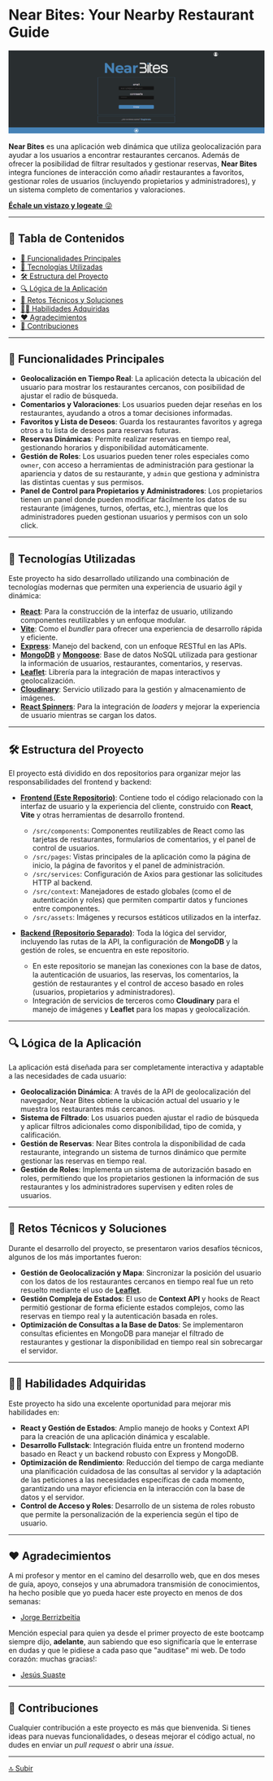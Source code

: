 <a name='inicio'></a>

# Near Bites: Your Nearby Restaurant Guide

![Near Bites Logo](./src/assets/images/cabecera-readme.png)

**Near Bites** es una aplicación web dinámica que utiliza geolocalización para ayudar a los usuarios a encontrar restaurantes cercanos. Además de ofrecer la posibilidad de filtrar resultados y gestionar reservas, **Near Bites** integra funciones de interacción como añadir restaurantes a favoritos, gestionar roles de usuarios (incluyendo propietarios y administradores), y un sistema completo de comentarios y valoraciones.

[**Échale un vistazo y logeate** 😜](https://nearbites.netlify.app/)

---

## 📝 Tabla de Contenidos

- [📍 Funcionalidades Principales](#funcionalidades-principales)
- [🚀 Tecnologías Utilizadas](#tecnologías-utilizadas)
- [🛠️ Estructura del Proyecto](#estructura-del-proyecto)
- [🔍 Lógica de la Aplicación](#lógica-de-la-aplicación)
- [🎯 Retos Técnicos y Soluciones](#retos-técnicos-y-soluciones)
- [👨‍💻 Habilidades Adquiridas](#habilidades-adquiridas)
- [❤️ Agradecimientos](#agradecimientos)
- [🤝 Contribuciones](#contribuciones)

---
<a name='funcionalidades-principales'></a>
## 📍 Funcionalidades Principales

- **Geolocalización en Tiempo Real**: La aplicación detecta la ubicación del usuario para mostrar los restaurantes cercanos, con posibilidad de ajustar el radio de búsqueda.
- **Comentarios y Valoraciones**: Los usuarios pueden dejar reseñas en los restaurantes, ayudando a otros a tomar decisiones informadas.
- **Favoritos y Lista de Deseos**: Guarda los restaurantes favoritos y agrega otros a tu lista de deseos para reservas futuras.
- **Reservas Dinámicas**: Permite realizar reservas en tiempo real, gestionando horarios y disponibilidad automáticamente.
- **Gestión de Roles**: Los usuarios pueden tener roles especiales como `owner`, con acceso a herramientas de administración para gestionar la apariencia y datos de su restaurante, y `admin` que gestiona y administra las distintas cuentas y sus permisos.
- **Panel de Control para Propietarios y Administradores**: Los propietarios tienen un panel donde pueden modificar fácilmente los datos de su restaurante (imágenes, turnos, ofertas, etc.), mientras que los administradores pueden gestionan usuarios y permisos con un solo click.

---

<a name='tecnologías-utilizadas'></a>
## 🚀 Tecnologías Utilizadas

Este proyecto ha sido desarrollado utilizando una combinación de tecnologías modernas que permiten una experiencia de usuario ágil y dinámica:

- **[React](https://reactjs.org/)**: Para la construcción de la interfaz de usuario, utilizando componentes reutilizables y un enfoque modular.
- **[Vite](https://vitejs.dev/)**: Como el *bundler* para ofrecer una experiencia de desarrollo rápida y eficiente.
- **[Express](https://expressjs.com/)**: Manejo del backend, con un enfoque RESTful en las APIs.
- **[MongoDB](https://www.mongodb.com/)** y **[Mongoose](https://mongoosejs.com/)**: Base de datos NoSQL utilizada para gestionar la información de usuarios, restaurantes, comentarios, y reservas.
- **[Leaflet](https://leafletjs.com/)**: Librería para la integración de mapas interactivos y geolocalización.
- **[Cloudinary](https://cloudinary.com/)**: Servicio utilizado para la gestión y almacenamiento de imágenes.
- **[React Spinners](https://www.davidhu.io/react-spinners/)**: Para la integración de *loaders* y mejorar la experiencia de usuario mientras se cargan los datos.

---

<a name='estructura-del-proyecto'></a>
## 🛠️ Estructura del Proyecto

El proyecto está dividido en dos repositorios para organizar mejor las responsabilidades del frontend y backend:

- **[Frontend (Este Repositorio)](https://github.com/as-Solo/Near-Bites)**: Contiene todo el código relacionado con la interfaz de usuario y la experiencia del cliente, construido con **React**, **Vite** y otras herramientas de desarrollo frontend.
    - `/src/components`: Componentes reutilizables de React como las tarjetas de restaurantes, formularios de comentarios, y el panel de control de usuarios.
    - `/src/pages`: Vistas principales de la aplicación como la página de inicio, la página de favoritos y el panel de administración.
    - `/src/services`: Configuración de Axios para gestionar las solicitudes HTTP al backend.
    - `/src/context`: Manejadores de estado globales (como el de autenticación y roles) que permiten compartir datos y funciones entre componentes.
    - `/src/assets`: Imágenes y recursos estáticos utilizados en la interfaz.
  
- **[Backend (Repositorio Separado)](https://github.com/as-Solo/Near-Bites-server)**: Toda la lógica del servidor, incluyendo las rutas de la API, la configuración de **MongoDB** y la gestión de roles, se encuentra en este repositorio.
    - En este repositorio se manejan las conexiones con la base de datos, la autenticación de usuarios, las reservas, los comentarios, la gestión de restaurantes y el control de acceso basado en roles (usuarios, propietarios y administradores).
    - Integración de servicios de terceros como **Cloudinary** para el manejo de imágenes y **Leaflet** para los mapas y geolocalización.

---

<a name='lógica-de-la-aplicación'></a>
## 🔍 Lógica de la Aplicación

La aplicación está diseñada para ser completamente interactiva y adaptable a las necesidades de cada usuario:

- **Geolocalización Dinámica**: A través de la API de geolocalización del navegador, Near Bites obtiene la ubicación actual del usuario y le muestra los restaurantes más cercanos.
- **Sistema de Filtrado**: Los usuarios pueden ajustar el radio de búsqueda y aplicar filtros adicionales como disponibilidad, tipo de comida, y calificación.
- **Gestión de Reservas**: Near Bites controla la disponibilidad de cada restaurante, integrando un sistema de turnos dinámico que permite gestionar las reservas en tiempo real.
- **Gestión de Roles**: Implementa un sistema de autorización basado en roles, permitiendo que los propietarios gestionen la información de sus restaurantes y los administradores supervisen y editen roles de usuarios.

---

<a name='retos-técnicos-y-soluciones'></a>
## 🎯 Retos Técnicos y Soluciones

Durante el desarrollo del proyecto, se presentaron varios desafíos técnicos, algunos de los más importantes fueron:

- **Gestión de Geolocalización y Mapa**: Sincronizar la posición del usuario con los datos de los restaurantes cercanos en tiempo real fue un reto resuelto mediante el uso de **[Leaflet](https://leafletjs.com/)**.
- **Gestión Compleja de Estados**: El uso de **Context API** y hooks de React permitió gestionar de forma eficiente estados complejos, como las reservas en tiempo real y la autenticación basada en roles.
- **Optimización de Consultas a la Base de Datos**: Se implementaron consultas eficientes en MongoDB para manejar el filtrado de restaurantes y gestionar la disponibilidad en tiempo real sin sobrecargar el servidor.

---

<a name='habilidades-adquiridas'></a>
## 👨‍💻 Habilidades Adquiridas

Este proyecto ha sido una excelente oportunidad para mejorar mis habilidades en:

- **React y Gestión de Estados**: Amplio manejo de hooks y Context API para la creación de una aplicación dinámica y escalable.
- **Desarrollo Fullstack**: Integración fluida entre un frontend moderno basado en React y un backend robusto con Express y MongoDB.
- **Optimización de Rendimiento**: Reducción del tiempo de carga mediante una planificación cuidadosa de las consultas al servidor y la adaptación de las peticiones a las necesidades específicas de cada momento, garantizando una mayor eficiencia en la interacción con la base de datos y el servidor.
- **Control de Acceso y Roles**: Desarrollo de un sistema de roles robusto que permite la personalización de la experiencia según el tipo de usuario.

---

<a name='agradecimientos'></a>
## ❤️ Agradecimientos

A mi profesor y mentor en el camino del desarrollo web, que en dos meses de guía, apoyo, consejos y una abrumadora transmisión de conocimientos, ha hecho posible que yo pueda hacer este proyecto en menos de dos semanas:
* [Jorge Berrizbeitia](https://github.com/jorgeberrizbeitia)

Mención especial para quien ya desde el primer proyecto de este bootcamp siempre dijo, **adelante**, aun sabiendo que eso significaría que le enterrase en dudas y que le pidiese a cada paso que "auditase" mi web. De todo corazón: muchas gracias!:
* [Jesús Suaste](https://github.com/suastech)

---

<a name='contribuciones'></a>
## 🤝 Contribuciones

Cualquier contribución a este proyecto es más que bienvenida. Si tienes ideas para nuevas funcionalidades, o deseas mejorar el código actual, no dudes en enviar un *pull request* o abrir una *issue*.

---

[🔝 Subir](#inicio)